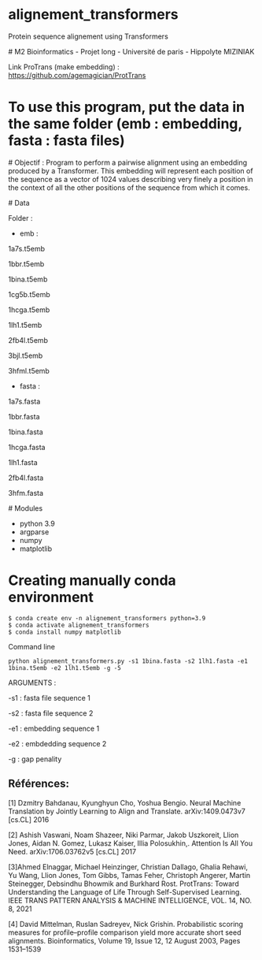 # alignement_transformers
Protein sequence alignement using Transformers

# M2 Bioinformatics - Projet long - Université de paris - Hippolyte MIZINIAK

Link ProTrans (make embedding) : https://github.com/agemagician/ProtTrans

# To use this program, put the data in the same folder (emb : embedding, fasta : fasta files)

# Objectif : Program to perform a pairwise alignment using an embedding produced by a Transformer. This embedding will represent each position of the sequence as a vector of 1024 values describing very finely a position in the context of all the other positions of the sequence from which it comes. 

# Data 

Folder :

- emb :

1a7s.t5emb

1bbr.t5emb

1bina.t5emb

1cg5b.t5emb

1hcga.t5emb

1lh1.t5emb

2fb4l.t5emb

3bjl.t5emb

3hfml.t5emb

- fasta :

1a7s.fasta

1bbr.fasta

1bina.fasta

1hcga.fasta

1lh1.fasta

2fb4l.fasta

3hfm.fasta

# Modules 
- python 3.9
- argparse
- numpy
- matplotlib

# Creating manually conda environment
```
$ conda create env -n alignement_transformers python=3.9
$ conda activate alignement_transformers
$ conda install numpy matplotlib 
```
Command line 
```
python alignement_transformers.py -s1 1bina.fasta -s2 1lh1.fasta -e1 1bina.t5emb -e2 1lh1.t5emb -g -5
```
ARGUMENTS : 

-s1 : fasta file sequence 1

-s2 : fasta file sequence 2

-e1 : embedding sequence 1

-e2 : embdedding sequence 2

-g : gap penality


## Références:
[1] Dzmitry Bahdanau, Kyunghyun Cho, Yoshua Bengio. Neural Machine Translation by Jointly Learning to Align and Translate. arXiv:1409.0473v7 [cs.CL] 2016

[2] Ashish Vaswani, Noam Shazeer, Niki Parmar, Jakob Uszkoreit, Llion Jones, Aidan N. Gomez, Lukasz Kaiser, Illia Polosukhin,. Attention Is All You Need. arXiv:1706.03762v5 [cs.CL] 2017

[3]Ahmed Elnaggar, Michael Heinzinger, Christian Dallago, Ghalia Rehawi, Yu Wang, Llion Jones, Tom Gibbs, Tamas Feher, Christoph Angerer, Martin Steinegger, Debsindhu Bhowmik and Burkhard Rost. ProtTrans: Toward Understanding the Language of Life Through Self-Supervised Learning. IEEE TRANS PATTERN ANALYSIS & MACHINE INTELLIGENCE, VOL. 14, NO. 8,  2021 

[4]  David Mittelman, Ruslan Sadreyev, Nick Grishin. Probabilistic scoring measures for profile–profile comparison yield more accurate short seed alignments. Bioinformatics, Volume 19, Issue 12, 12 August 2003, Pages 1531–1539
